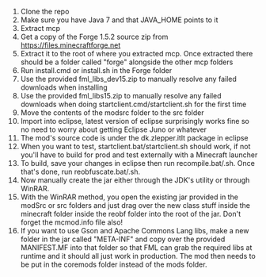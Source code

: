 1. Clone the repo
2. Make sure you have Java 7 and that JAVA_HOME points to it
3. Extract mcp
4. Get a copy of the Forge 1.5.2 source zip from https://files.minecraftforge.net
5. Extract it to the root of where you extracted mcp. Once extracted there should be a folder called "forge" alongside the other mcp folders
6. Run install.cmd or install.sh in the Forge folder
7. Use the provided fml_libs_dev15.zip to manually resolve any failed downloads when installing
8. Use the provided fml_libs15.zip to manually resolve any failed downloads when doing startclient.cmd/startclient.sh for the first time
9. Move the contents of the modsrc folder to the src folder
10. Import into eclipse, latest version of eclipse surprisingly works fine so no need to worry about getting Eclipse Juno or whatever
11. The mod's source code is under the dk.zlepper.itlt package in eclipse
12. When you want to test, startclient.bat/startclient.sh should work, if not you'll have to build for prod and test externally with a Minecraft launcher
13. To build, save your changes in eclipse then run recompile.bat/.sh. Once that's done, run reobfuscate.bat/.sh.
14. Now manually create the jar either through the JDK's utility or through WinRAR.
15. With the WinRAR method, you open the existing jar provided in the modSrc or src folders and just drag over the new class stuff inside the minecraft folder inside the reobf folder into the root of the jar. Don't forget the mcmod.info file also!
16. If you want to use Gson and Apache Commons Lang libs, make a new folder in the jar called "META-INF" and copy over the provided MANIFEST.MF into that folder so that FML can grab the required libs at runtime and it should all just work in production. The mod then needs to be put in the coremods folder instead of the mods folder.